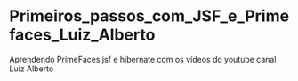 # Primeiros_passos_com_JSF_e_Primefaces_Luiz_Alberto
Aprendendo PrimeFaces jsf e hibernate com os vídeos do youtube canal Luiz Alberto
